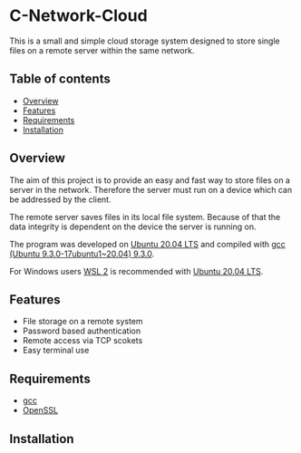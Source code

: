 # C-Network-Cloud

This is a small and simple cloud storage system designed to store single files on a remote server within the same network. 

## Table of contents

* [Overview](#overview)
* [Features](#features)
* [Requirements](#requirements)
* [Installation](#installation)

## Overview

The aim of this project is to provide an easy and fast way to store files on a server in the network. Therefore the server must run on a device which can be addressed by the client. 
  
The remote server saves files in its local file system. Because of that the data integrity is dependent on the device the server is running on.

The program was developed on [Ubuntu 20.04 LTS](https://ubuntu.com/download/desktop) and compiled with [gcc (Ubuntu 9.3.0-17ubuntu1~20.04) 9.3.0](https://gcc.gnu.org/).  

For Windows users [WSL 2](https://docs.microsoft.com/en-us/windows/wsl/install-win10) is recommended with [Ubuntu 20.04 LTS](https://www.microsoft.com/en-us/p/ubuntu-2004-lts/9n6svws3rx71?activetab=pivot:overviewtab).


## Features

* File storage on a remote system
* Password based authentication
* Remote access via TCP scokets
* Easy terminal use

## Requirements

* [gcc](https://gcc.gnu.org/)
* [OpenSSL](https://github.com/openssl/openssl)

## Installation

